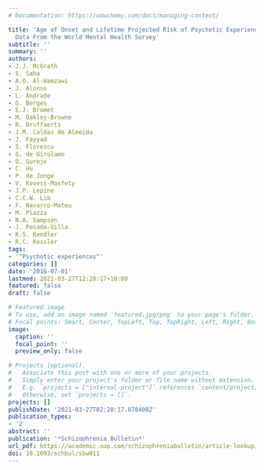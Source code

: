 ```yaml
---
# Documentation: https://wowchemy.com/docs/managing-content/

title: 'Age of Onset and Lifetime Projected Risk of Psychotic Experiences: Cross-National
  Data From the World Mental Health Survey'
subtitle: ''
summary: ''
authors:
- J.J. McGrath
- S. Saha
- A.O. Al-Hamzawi
- J. Alonso
- L. Andrade
- G. Borges
- E.J. Bromet
- M. Oakley-Browne
- R. Bruffaerts
- J.M. Caldas de Almeida
- J. Fayyad
- S. Florescu
- G. de Girolamo
- O. Gureje
- C. Hu
- P. de Jonge
- V. Kovess-Masfety
- J.P. Lepine
- C.C.W. Lim
- F. Navarro-Mateu
- M. Piazza
- N.A. Sampson
- J. Posada-Villa
- K.S. Kendler
- R.C. Kessler
tags: 
- '"Psychotic experiences"'
categories: []
date: '2016-07-01'
lastmod: 2021-03-27T12:28:17+10:00
featured: false
draft: false

# Featured image
# To use, add an image named `featured.jpg/png` to your page's folder.
# Focal points: Smart, Center, TopLeft, Top, TopRight, Left, Right, BottomLeft, Bottom, BottomRight.
image:
  caption: ''
  focal_point: ''
  preview_only: false

# Projects (optional).
#   Associate this post with one or more of your projects.
#   Simply enter your project's folder or file name without extension.
#   E.g. `projects = ["internal-project"]` references `content/project/deep-learning/index.md`.
#   Otherwise, set `projects = []`.
projects: []
publishDate: '2021-03-27T02:28:17.078408Z'
publication_types:
- '2'
abstract: ''
publication: '*Schizophrenia Bulletin*'
url_pdf: https://academic.oup.com/schizophreniabulletin/article-lookup/doi/10.1093/schbul/sbw011
doi: 10.1093/schbul/sbw011
---
```

